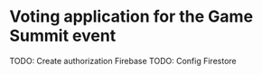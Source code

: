 # Voting application for the Game Summit event

TODO: Create authorization Firebase
TODO: Config Firestore
